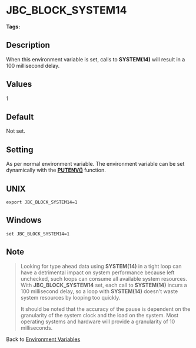 # JBC_BLOCK_SYSTEM14

<PageHeader />

**Tags:**
<badge text='environment variables' vertical='middle' />

## Description

When this environment variable is set, calls to **SYSTEM(14)** will result in a 100 millisecond delay.

## Values

1

## Default

Not set.

## Setting

As per normal environment variable. The environment variable can be set dynamically with the [**PUTENV()**](./../../jbase-basic-%28jbc%29/putenv) function.

## UNIX

```
export JBC_BLOCK_SYSTEM14=1
```

## Windows

```
set JBC_BLOCK_SYSTEM14=1
```

## Note

> Looking for type ahead data using **SYSTEM(14)** in a tight loop can have a detrimental impact on system performance because left unchecked, such loops can consume all available system resources. With **JBC\_BLOCK\_SYSTEM14** set, each call to **SYSTEM(14)** incurs a 100 millisecond delay, so a loop with **SYSTEM(14)** doesn't waste system resources by looping too quickly.
>
> It should be noted that the accuracy of the pause is dependent on the granularity of the system clock and the load on the system. Most operating systems and hardware will provide a granularity of 10 milliseconds.

Back to [Environment Variables](./../README.md)  
  
<PageFooter />
